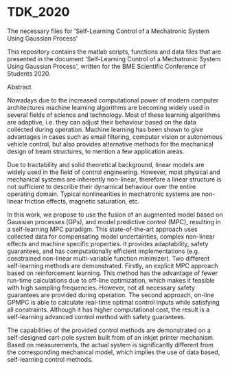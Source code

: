 # TDK_2020
The necessary files for 'Self-Learning Control of a Mechatronic System Using Gaussian Process'

This repository contains the matlab scripts, functions and data files that are presented in the document 'Self-Learning Control of a Mechatronic System Using Gaussian Process', written for the BME Scientific Conference of Students 2020.

Abstract

Nowadays due to the increased computational power of modern computer architectures machine learning algorithms are becoming widely used in several fields of science and technology. Most of these learning algorithms are adaptive, i.e. they can adjust their behaviour based on the data collected during operation. Machine learning has been shown to give advantages in cases such as email filtering, computer vision or autonomous vehicle control, but also provides alternative methods for the mechanical design of beam structures, to mention a few application areas.

Due to tractability and solid theoretical background, linear models are widely used in the field of control engineering. However, most physical and mechanical systems are inherently non-linear, therefore a linear structure is not sufficient to describe their dynamical behaviour over the entire operating domain. Typical nonlinearities in mechatronic systems are non-linear friction effects, magnetic saturation, etc.

In this work, we propose to use the fusion of an augmented model based on Gaussian processes (GPs), and model predictive control (MPC), resulting in a self-learning MPC paradigm. This state-of-the-art approach uses collected data for compensating model uncertainties, complex non-linear effects and machine specific properties. It provides adaptability, safety guarantees, and has computationally efficient implementations (e.g. constrained non-linear multi-variable function minimizer). Two different self-learning methods are demonstrated. Firstly, an explicit MPC approach based on reinforcement learning. This method has the advantage of fewer run-time calculations due to off-line optimization, which makes it feasible with high sampling frequencies. However, not all necessary safety guarantees are provided during operation. The second approach, on-line GPMPC is able to calculate real-time optimal control inputs while satisfying all constraints. Although it has higher computational cost, the result is a self-learning advanced control method with safety guarantees.

The capabilities of the provided control methods are demonstrated on a self-designed cart-pole system built from of an inkjet printer mechanism. Based on measurements, the  actual system is significantly different from the corresponding mechanical model, which implies the use of data based, self-learning control methods.
